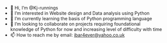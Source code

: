 - 👋 Hi, I’m @Kj-runnings
- 👀 I’m interested in Website design and Data analysis using Python
- 🌱 I’m currently learning the basis of Python programming language
- 💞️ I’m looking to collaborate on projects requiring foundational knowledge of Python for now and increasing level of difficulty with time
- 📫 How to reach me by email: ibar4ever@yahoo.co.uk

<!---
Kj-runnings/Kj-runnings is a ✨ special ✨ repository because its `README.md` (this file) appears on your GitHub profile.
You can click the Preview link to take a look at your changes.
--->
